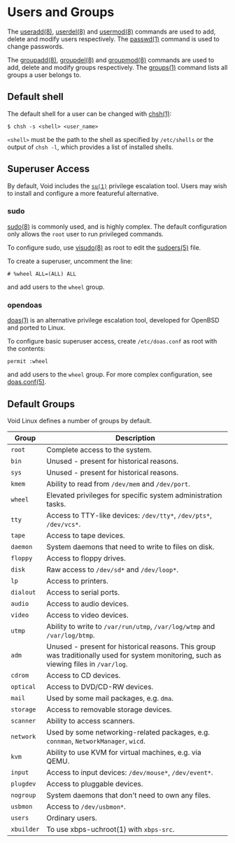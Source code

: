 # Users and Groups

The [useradd(8)](https://man.voidlinux.org/useradd.8),
[userdel(8)](https://man.voidlinux.org/userdel.8) and
[usermod(8)](https://man.voidlinux.org/usermod.8) commands are used to add,
delete and modify users respectively. The
[passwd(1)](https://man.voidlinux.org/passwd.1) command is used to change
passwords.

The [groupadd(8)](https://man.voidlinux.org/groupadd.8),
[groupdel(8)](https://man.voidlinux.org/groupdel.8) and
[groupmod(8)](https://man.voidlinux.org/groupmod.8) commands are used to add,
delete and modify groups respectively. The
[groups(1)](https://man.voidlinux.org/groups.1) command lists all groups a user
belongs to.

## Default shell

The default shell for a user can be changed with
[chsh(1)](https://man.voidlinux.org/chsh.1):

```
$ chsh -s <shell> <user_name>
```

`<shell>` must be the path to the shell as specified by `/etc/shells` or the
output of `chsh -l`, which provides a list of installed shells.

## Superuser Access

By default, Void includes the [`su(1)`](https://man.voidlinux.org/man1/su.1)
privilege escalation tool. Users may wish to install and configure a more
featureful alternative.

### sudo

[sudo(8)](https://man.voidlinux.org/sudo.8) is commonly used, and is highly
complex. The default configuration only allows the `root` user to run privileged
commands.

To configure sudo, use [visudo(8)](https://man.voidlinux.org/visudo.8) as root
to edit the [sudoers(5)](https://man.voidlinux.org/sudoers.5) file.

To create a superuser, uncomment the line:

```
# %wheel ALL=(ALL) ALL
```

and add users to the `wheel` group.

### opendoas

[doas(1)](https://man.voidlinux.org/man1/doas.1) is an alternative privilege
escalation tool, developed for OpenBSD and ported to Linux.

To configure basic superuser access, create `/etc/doas.conf` as root with the
contents:

```
permit :wheel
```

and add users to the `wheel` group. For more complex configuration, see
[doas.conf(5)](https://man.voidlinux.org/man5/doas.conf.5).

## Default Groups

Void Linux defines a number of groups by default.

| Group      | Description                                                                                                                            |
|------------|----------------------------------------------------------------------------------------------------------------------------------------|
| `root`     | Complete access to the system.                                                                                                         |
| `bin`      | Unused - present for historical reasons.                                                                                               |
| `sys`      | Unused - present for historical reasons.                                                                                               |
| `kmem`     | Ability to read from `/dev/mem` and `/dev/port`.                                                                                       |
| `wheel`    | Elevated privileges for specific system administration tasks.                                                                          |
| `tty`      | Access to TTY-like devices: `/dev/tty*`, `/dev/pts*`, `/dev/vcs*`.                                                                     |
| `tape`     | Access to tape devices.                                                                                                                |
| `daemon`   | System daemons that need to write to files on disk.                                                                                    |
| `floppy`   | Access to floppy drives.                                                                                                               |
| `disk`     | Raw access to `/dev/sd*` and `/dev/loop*`.                                                                                             |
| `lp`       | Access to printers.                                                                                                                    |
| `dialout`  | Access to serial ports.                                                                                                                |
| `audio`    | Access to audio devices.                                                                                                               |
| `video`    | Access to video devices.                                                                                                               |
| `utmp`     | Ability to write to `/var/run/utmp`, `/var/log/wtmp` and `/var/log/btmp`.                                                              |
| `adm`      | Unused - present for historical reasons. This group was traditionally used for system monitoring, such as viewing files in `/var/log`. |
| `cdrom`    | Access to CD devices.                                                                                                                  |
| `optical`  | Access to DVD/CD-RW devices.                                                                                                           |
| `mail`     | Used by some mail packages, e.g. `dma`.                                                                                                |
| `storage`  | Access to removable storage devices.                                                                                                   |
| `scanner`  | Ability to access scanners.                                                                                                            |
| `network`  | Used by some networking-related packages, e.g. `connman`, `NetworkManager`, `wicd`.                                                    |
| `kvm`      | Ability to use KVM for virtual machines, e.g. via QEMU.                                                                                |
| `input`    | Access to input devices: `/dev/mouse*`, `/dev/event*`.                                                                                 |
| `plugdev`  | Access to pluggable devices.                                                                                                           |
| `nogroup`  | System daemons that don't need to own any files.                                                                                       |
| `usbmon`   | Access to `/dev/usbmon*`.                                                                                                              |
| `users`    | Ordinary users.                                                                                                                        |
| `xbuilder` | To use xbps-uchroot(1) with `xbps-src`.                                                                                                |

